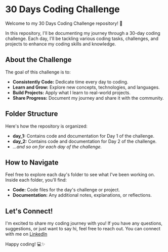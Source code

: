 # 30 Days Coding Challenge

Welcome to my 30 Days Coding Challenge repository! 🚀

In this repository, I'll be documenting my journey through a 30-day coding challenge. Each day, I'll be tackling various coding tasks, challenges, and projects to enhance my coding skills and knowledge.

## About the Challenge

The goal of this challenge is to:
- **Consistently Code:** Dedicate time every day to coding.
- **Learn and Grow:** Explore new concepts, technologies, and languages.
- **Build Projects:** Apply what I learn to real-world projects.
- **Share Progress:** Document my journey and share it with the community.

## Folder Structure

Here's how the repository is organized:

- **day_1:** Contains code and documentation for Day 1 of the challenge.
- **day_2:** Contains code and documentation for Day 2 of the challenge.
- *...and so on for each day of the challenge.*

## How to Navigate

Feel free to explore each day's folder to see what I've been working on. Inside each folder, you'll find:
- **Code:** Code files for the day's challenge or project.
- **Documentation:** Any additional notes, explanations, or reflections.

## Let's Connect!

I'm excited to share my coding journey with you! If you have any questions, suggestions, or just want to say hi, feel free to reach out. You can connect with me on [LinkedIn](www.linkedin.com/in/OyesholaOyeniyi)

Happy coding! 💻✨
